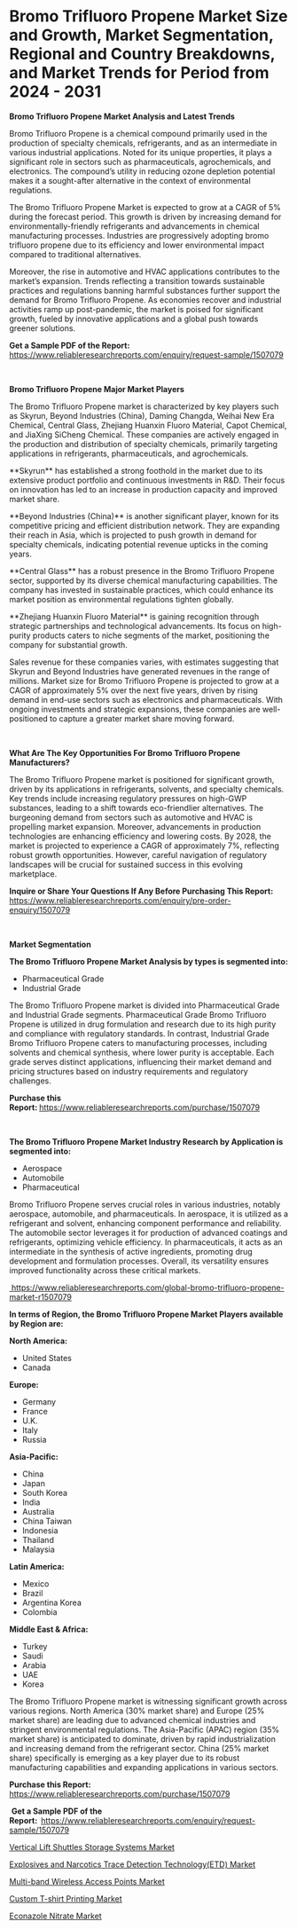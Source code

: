 <p><h1>Bromo Trifluoro Propene Market Size and Growth, Market Segmentation, Regional and Country Breakdowns, and Market Trends for Period from 2024 -  2031</h1></p><p><strong>Bromo Trifluoro Propene Market Analysis and Latest Trends</strong></p>
<p><p>Bromo Trifluoro Propene is a chemical compound primarily used in the production of specialty chemicals, refrigerants, and as an intermediate in various industrial applications. Noted for its unique properties, it plays a significant role in sectors such as pharmaceuticals, agrochemicals, and electronics. The compound’s utility in reducing ozone depletion potential makes it a sought-after alternative in the context of environmental regulations.</p><p>The Bromo Trifluoro Propene Market is expected to grow at a CAGR of 5% during the forecast period. This growth is driven by increasing demand for environmentally-friendly refrigerants and advancements in chemical manufacturing processes. Industries are progressively adopting bromo trifluoro propene due to its efficiency and lower environmental impact compared to traditional alternatives.</p><p>Moreover, the rise in automotive and HVAC applications contributes to the market’s expansion. Trends reflecting a transition towards sustainable practices and regulations banning harmful substances further support the demand for Bromo Trifluoro Propene. As economies recover and industrial activities ramp up post-pandemic, the market is poised for significant growth, fueled by innovative applications and a global push towards greener solutions.</p></p>
<p><strong>Get a Sample PDF of the Report:&nbsp;</strong> <a href="https://www.reliableresearchreports.com/enquiry/request-sample/1507079?utm_campaign=1581&utm_medium=2&utm_source=Github&utm_content=ia&utm_term=07122024&utm_id=bromo-trifluoro-propene">https://www.reliableresearchreports.com/enquiry/request-sample/1507079</a></p>
<p>&nbsp;</p>
<p><strong>Bromo Trifluoro Propene Major Market Players</strong></p>
<p><p>The Bromo Trifluoro Propene market is characterized by key players such as Skyrun, Beyond Industries (China), Daming Changda, Weihai New Era Chemical, Central Glass, Zhejiang Huanxin Fluoro Material, Capot Chemical, and JiaXing SiCheng Chemical. These companies are actively engaged in the production and distribution of specialty chemicals, primarily targeting applications in refrigerants, pharmaceuticals, and agrochemicals.</p><p>**Skyrun** has established a strong foothold in the market due to its extensive product portfolio and continuous investments in R&D. Their focus on innovation has led to an increase in production capacity and improved market share. </p><p>**Beyond Industries (China)** is another significant player, known for its competitive pricing and efficient distribution network. They are expanding their reach in Asia, which is projected to push growth in demand for specialty chemicals, indicating potential revenue upticks in the coming years.</p><p>**Central Glass** has a robust presence in the Bromo Trifluoro Propene sector, supported by its diverse chemical manufacturing capabilities. The company has invested in sustainable practices, which could enhance its market position as environmental regulations tighten globally.</p><p>**Zhejiang Huanxin Fluoro Material** is gaining recognition through strategic partnerships and technological advancements. Its focus on high-purity products caters to niche segments of the market, positioning the company for substantial growth.</p><p>Sales revenue for these companies varies, with estimates suggesting that Skyrun and Beyond Industries have generated revenues in the range of millions. Market size for Bromo Trifluoro Propene is projected to grow at a CAGR of approximately 5% over the next five years, driven by rising demand in end-use sectors such as electronics and pharmaceuticals. With ongoing investments and strategic expansions, these companies are well-positioned to capture a greater market share moving forward.</p></p>
<p>&nbsp;</p>
<p><strong>What Are The Key Opportunities For Bromo Trifluoro Propene Manufacturers?</strong></p>
<p><p>The Bromo Trifluoro Propene market is positioned for significant growth, driven by its applications in refrigerants, solvents, and specialty chemicals. Key trends include increasing regulatory pressures on high-GWP substances, leading to a shift towards eco-friendlier alternatives. The burgeoning demand from sectors such as automotive and HVAC is propelling market expansion. Moreover, advancements in production technologies are enhancing efficiency and lowering costs. By 2028, the market is projected to experience a CAGR of approximately 7%, reflecting robust growth opportunities. However, careful navigation of regulatory landscapes will be crucial for sustained success in this evolving marketplace.</p></p>
<p><strong>Inquire or Share Your Questions If Any Before Purchasing This Report:</strong> <a href="https://www.reliableresearchreports.com/enquiry/pre-order-enquiry/1507079?utm_campaign=1581&utm_medium=2&utm_source=Github&utm_content=ia&utm_term=07122024&utm_id=bromo-trifluoro-propene">https://www.reliableresearchreports.com/enquiry/pre-order-enquiry/1507079</a></p>
<p>&nbsp;</p>
<p><strong>Market Segmentation</strong></p>
<p><strong>The Bromo Trifluoro Propene Market Analysis by types is segmented into:</strong></p>
<p><ul><li>Pharmaceutical Grade</li><li>Industrial Grade</li></ul></p>
<p><p>The Bromo Trifluoro Propene market is divided into Pharmaceutical Grade and Industrial Grade segments. Pharmaceutical Grade Bromo Trifluoro Propene is utilized in drug formulation and research due to its high purity and compliance with regulatory standards. In contrast, Industrial Grade Bromo Trifluoro Propene caters to manufacturing processes, including solvents and chemical synthesis, where lower purity is acceptable. Each grade serves distinct applications, influencing their market demand and pricing structures based on industry requirements and regulatory challenges.</p></p>
<p><strong>Purchase this Report:&nbsp;</strong><a href="https://www.reliableresearchreports.com/purchase/1507079?utm_campaign=1581&utm_medium=2&utm_source=Github&utm_content=ia&utm_term=07122024&utm_id=bromo-trifluoro-propene">https://www.reliableresearchreports.com/purchase/1507079</a></p>
<p>&nbsp;</p>
<p><strong>The Bromo Trifluoro Propene Market Industry Research by Application is segmented into:</strong></p>
<p><ul><li>Aerospace</li><li>Automobile</li><li>Pharmaceutical</li></ul></p>
<p><p>Bromo Trifluoro Propene serves crucial roles in various industries, notably aerospace, automobile, and pharmaceuticals. In aerospace, it is utilized as a refrigerant and solvent, enhancing component performance and reliability. The automobile sector leverages it for production of advanced coatings and refrigerants, optimizing vehicle efficiency. In pharmaceuticals, it acts as an intermediate in the synthesis of active ingredients, promoting drug development and formulation processes. Overall, its versatility ensures improved functionality across these critical markets.</p></p>
<p><a href="https://www.reliableresearchreports.com/global-bromo-trifluoro-propene-market-r1507079?utm_campaign=1581&utm_medium=2&utm_source=Github&utm_content=ia&utm_term=07122024&utm_id=bromo-trifluoro-propene">&nbsp;https://www.reliableresearchreports.com/global-bromo-trifluoro-propene-market-r1507079</a></p>
<p><strong>In terms of Region, the Bromo Trifluoro Propene Market Players available by Region are:</strong></p>
<p>
    <p> <strong> North America: </strong>
        <ul>
            <li>United States</li>
            <li>Canada</li>
        </ul>
        </p> 
    <p> <strong> Europe: </strong>
        <ul>
            <li>Germany</li>
            <li>France</li>
            <li>U.K.</li>
            <li>Italy</li>
            <li>Russia</li>
        </ul>
        </p> 
    <p> <strong> Asia-Pacific: </strong>
        <ul>
            <li>China</li>
            <li>Japan</li>
            <li>South Korea</li>
            <li>India</li>
            <li>Australia</li>
            <li>China Taiwan</li>
            <li>Indonesia</li>
            <li>Thailand</li>
            <li>Malaysia</li>
        </ul>
        </p> 
    <p> <strong> Latin America: </strong>
        <ul>
            <li>Mexico</li>
            <li>Brazil</li>
            <li>Argentina Korea</li>
            <li>Colombia</li>
        </ul>
        </p> 
    <p> <strong> Middle East & Africa: </strong>
        <ul>
            <li>Turkey</li>
            <li>Saudi</li>
            <li>Arabia</li>
            <li>UAE</li>
            <li>Korea</li>
        </ul>
    </p>
    </p>
<p><p>The Bromo Trifluoro Propene market is witnessing significant growth across various regions. North America (30% market share) and Europe (25% market share) are leading due to advanced chemical industries and stringent environmental regulations. The Asia-Pacific (APAC) region (35% market share) is anticipated to dominate, driven by rapid industrialization and increasing demand from the refrigerant sector. China (25% market share) specifically is emerging as a key player due to its robust manufacturing capabilities and expanding applications in various sectors.</p></p>
<p><strong>Purchase this Report: </strong><a href="https://www.reliableresearchreports.com/purchase/1507079?utm_campaign=1581&utm_medium=2&utm_source=Github&utm_content=ia&utm_term=07122024&utm_id=bromo-trifluoro-propene">https://www.reliableresearchreports.com/purchase/1507079</a></p>
<p>&nbsp;<strong>Get a Sample PDF of the Report:&nbsp;&nbsp;</strong><a href="https://www.reliableresearchreports.com/enquiry/request-sample/1507079?utm_campaign=1581&utm_medium=2&utm_source=Github&utm_content=ia&utm_term=07122024&utm_id=bromo-trifluoro-propene">https://www.reliableresearchreports.com/enquiry/request-sample/1507079</a></p>
<p><strong></strong></p>
<p><p><a href="https://www.linkedin.com/pulse/vertical-lift-shuttles-storage-systems-market-size-share-8maie?utm_campaign=1581&utm_medium=2&utm_source=Github&utm_content=ia&utm_term=07122024&utm_id=bromo-trifluoro-propene">Vertical Lift Shuttles Storage Systems Market</a></p><p><a href="https://www.linkedin.com/pulse/explosives-narcotics-trace-detection-technologyetd-market-lozcf?utm_campaign=1581&utm_medium=2&utm_source=Github&utm_content=ia&utm_term=07122024&utm_id=bromo-trifluoro-propene">Explosives and Narcotics Trace Detection Technology(ETD) Market</a></p><p><a href="https://issuu.com/reportprime-2/docs/multi-band-wireless-access-points-market-size-2030?utm_campaign=1581&utm_medium=2&utm_source=Github&utm_content=ia&utm_term=07122024&utm_id=bromo-trifluoro-propene">Multi-band Wireless Access Points Market</a></p><p><a href="https://www.linkedin.com/pulse/assessing-competition-custom-t-shirt-printing-market-strengths-dcbdf?utm_campaign=1581&utm_medium=2&utm_source=Github&utm_content=ia&utm_term=07122024&utm_id=bromo-trifluoro-propene">Custom T-shirt Printing Market</a></p><p><a href="https://issuu.com/reportprime-2/docs/econazole-nitrate-market-size-2030.pptx?utm_campaign=1581&utm_medium=2&utm_source=Github&utm_content=ia&utm_term=07122024&utm_id=bromo-trifluoro-propene">Econazole Nitrate Market</a></p></p>